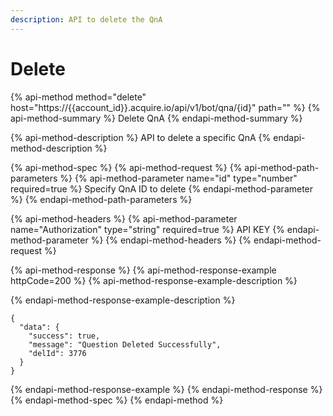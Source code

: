 ```yaml
---
description: API to delete the QnA
---
```


# Delete

{% api-method method="delete" host="https://{{account\_id}}.acquire.io/api/v1/bot/qna/{id}" path="" %}
{% api-method-summary %}
Delete QnA
{% endapi-method-summary %}

{% api-method-description %}
API to delete a specific QnA
{% endapi-method-description %}

{% api-method-spec %}
{% api-method-request %}
{% api-method-path-parameters %}
{% api-method-parameter name="id" type="number" required=true %}
Specify QnA ID to delete
{% endapi-method-parameter %}
{% endapi-method-path-parameters %}

{% api-method-headers %}
{% api-method-parameter name="Authorization" type="string" required=true %}
API KEY
{% endapi-method-parameter %}
{% endapi-method-headers %}
{% endapi-method-request %}

{% api-method-response %}
{% api-method-response-example httpCode=200 %}
{% api-method-response-example-description %}

{% endapi-method-response-example-description %}

```
{
  "data": {
    "success": true,
    "message": "Question Deleted Successfully",
    "delId": 3776
  }
}

```
{% endapi-method-response-example %}
{% endapi-method-response %}
{% endapi-method-spec %}
{% endapi-method %}



